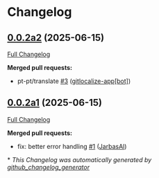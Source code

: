 # Changelog

## [0.0.2a2](https://github.com/OpenVoiceOS/ovos-skill-count/tree/0.0.2a2) (2025-06-15)

[Full Changelog](https://github.com/OpenVoiceOS/ovos-skill-count/compare/0.0.2a1...0.0.2a2)

**Merged pull requests:**

- pt-pt/translate [\#3](https://github.com/OpenVoiceOS/ovos-skill-count/pull/3) ([gitlocalize-app[bot]](https://github.com/apps/gitlocalize-app))

## [0.0.2a1](https://github.com/OpenVoiceOS/ovos-skill-count/tree/0.0.2a1) (2025-06-15)

[Full Changelog](https://github.com/OpenVoiceOS/ovos-skill-count/compare/0.0.1...0.0.2a1)

**Merged pull requests:**

- fix: better error handling [\#1](https://github.com/OpenVoiceOS/ovos-skill-count/pull/1) ([JarbasAl](https://github.com/JarbasAl))



\* *This Changelog was automatically generated by [github_changelog_generator](https://github.com/github-changelog-generator/github-changelog-generator)*
